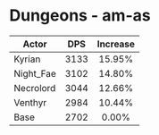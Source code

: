 # Dungeons - am-as
| Actor | DPS | Increase |
|---|:---:|:---:|
|Kyrian|3133|15.95%|
|Night_Fae|3102|14.80%|
|Necrolord|3044|12.66%|
|Venthyr|2984|10.44%|
|Base|2702|0.00%|
